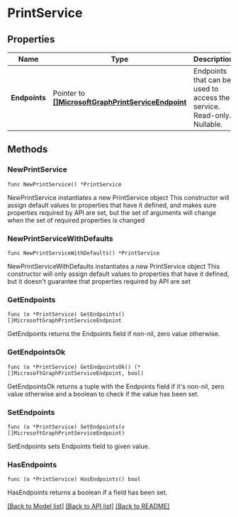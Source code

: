 # PrintService

## Properties

Name | Type | Description | Notes
------------ | ------------- | ------------- | -------------
**Endpoints** | Pointer to [**[]MicrosoftGraphPrintServiceEndpoint**](MicrosoftGraphPrintServiceEndpoint.md) | Endpoints that can be used to access the service. Read-only. Nullable. | [optional] 

## Methods

### NewPrintService

`func NewPrintService() *PrintService`

NewPrintService instantiates a new PrintService object
This constructor will assign default values to properties that have it defined,
and makes sure properties required by API are set, but the set of arguments
will change when the set of required properties is changed

### NewPrintServiceWithDefaults

`func NewPrintServiceWithDefaults() *PrintService`

NewPrintServiceWithDefaults instantiates a new PrintService object
This constructor will only assign default values to properties that have it defined,
but it doesn't guarantee that properties required by API are set

### GetEndpoints

`func (o *PrintService) GetEndpoints() []MicrosoftGraphPrintServiceEndpoint`

GetEndpoints returns the Endpoints field if non-nil, zero value otherwise.

### GetEndpointsOk

`func (o *PrintService) GetEndpointsOk() (*[]MicrosoftGraphPrintServiceEndpoint, bool)`

GetEndpointsOk returns a tuple with the Endpoints field if it's non-nil, zero value otherwise
and a boolean to check if the value has been set.

### SetEndpoints

`func (o *PrintService) SetEndpoints(v []MicrosoftGraphPrintServiceEndpoint)`

SetEndpoints sets Endpoints field to given value.

### HasEndpoints

`func (o *PrintService) HasEndpoints() bool`

HasEndpoints returns a boolean if a field has been set.


[[Back to Model list]](../README.md#documentation-for-models) [[Back to API list]](../README.md#documentation-for-api-endpoints) [[Back to README]](../README.md)


